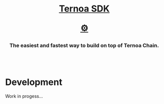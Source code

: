 <h1 align="center">
<a href="https://www.npmjs.com/package/ternoa-js">
  <p>
	Ternoa SDK
  </p>
  <p>⚙️</p>
</a>
</h1>

<h3 align="center">
  The easiest and fastest way to build on top of Ternoa Chain.
</h3>

</br>
</br>

# Development

Work in progess...
